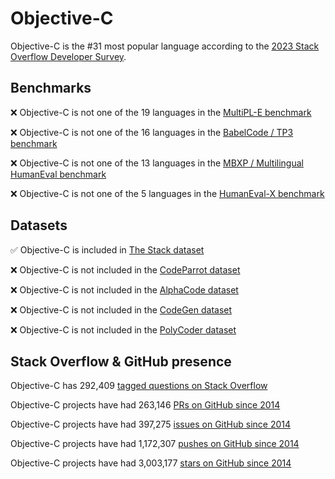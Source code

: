 # Objective-C

Objective-C is the #31 most popular language according to the [2023 Stack Overflow Developer Survey](https://survey.stackoverflow.co/2023/#section-most-popular-technologies-programming-scripting-and-markup-languages).

## Benchmarks

❌ Objective-C is not one of the 19 languages in the [MultiPL-E benchmark](https://blog.continue.dev/an-introduction-to-code-llm-benchmarks-for-software-engineers/#:~:text=couple%20notable%20mentions-,4.%20MultiPL%2DE,-Creator%3A%20Northeastern)

❌ Objective-C is not one of the 16 languages in the [BabelCode / TP3 benchmark](https://blog.continue.dev/an-introduction-to-code-llm-benchmarks-for-software-engineers/#:~:text=amazon%2Dscience/mxeval-,12.%20BabelCode%20/%20TP3,-Creator%3A%20Google)

❌ Objective-C is not one of the 13 languages in the [MBXP / Multilingual HumanEval benchmark](https://blog.continue.dev/an-introduction-to-code-llm-benchmarks-for-software-engineers/#:~:text=11.%20MBXP%20/%20Multilingual%20HumanEval)

❌ Objective-C is not one of the 5 languages in the [HumanEval-X benchmark](https://blog.continue.dev/an-introduction-to-code-llm-benchmarks-for-software-engineers/#:~:text=Some%20multilingual%C2%A0benchmarks-,10.%20HumanEval%2DX,-Creator%3A%20Tsinghua)

## Datasets

✅ Objective-C is included in [The Stack dataset](https://arxiv.org/abs/2211.15533)

❌ Objective-C is not included in the [CodeParrot dataset](https://huggingface.co/datasets/codeparrot/github-code)

❌ Objective-C is not included in the [AlphaCode dataset](https://arxiv.org/abs/2203.07814)

❌ Objective-C is not included in the [CodeGen dataset](https://arxiv.org/abs/2203.13474)

❌ Objective-C is not included in the [PolyCoder dataset](https://arxiv.org/abs/2202.13169)

## Stack Overflow & GitHub presence

Objective-C has 292,409 [tagged questions on Stack Overflow](https://stackoverflow.com/tags)

Objective-C projects have had 263,146 [PRs on GitHub since 2014](https://madnight.github.io/githut/#/pull_requests/2023/3)

Objective-C projects have had 397,275 [issues on GitHub since 2014](https://madnight.github.io/githut/#/issues/2023/3)

Objective-C projects have had 1,172,307 [pushes on GitHub since 2014](https://madnight.github.io/githut/#/pushes/2023/3)

Objective-C projects have had 3,003,177 [stars on GitHub since 2014](https://madnight.github.io/githut/#/stars/2023/3)